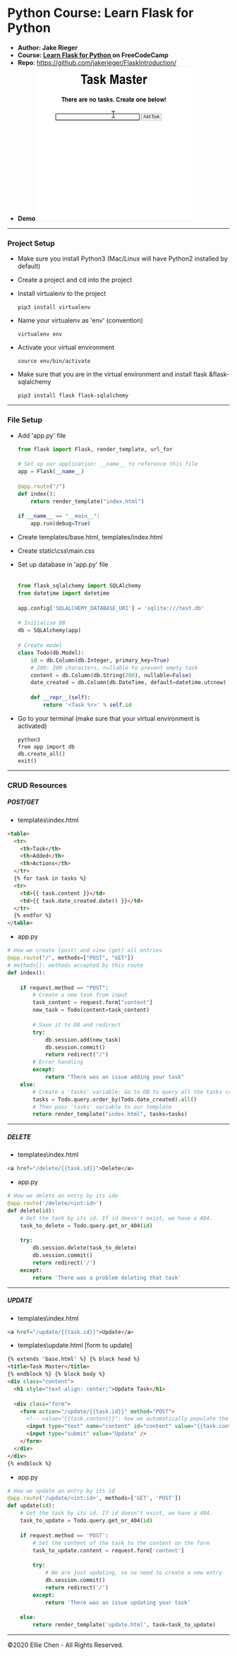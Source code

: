# Python Course: Learn Flask for Python

- **Author: Jake Rieger**
- **Course: [Learn Flask for Python ](https://www.youtube.com/watch?v=Z1RJmh_OqeA&list=WL&index=27&t=2s) on FreeCodeCamp**
- **Repo**: https://github.com/jakerieger/FlaskIntroduction/
- **Demo**
  <img src="./docs/flask.gif" width="350" height="350" />

---

### Project Setup

- Make sure you install Python3 (Mac/Linux will have Python2 installed by default)
- Create a project and cd into the project
- Install virtualenv to the project

  ```
  pip3 install virtualenv
  ```

- Name your virtualenv as 'env' (convention)

  ```
  virtualenv env
  ```

- Activate your virtual environment

  ```
  source env/bin/activate
  ```

- Make sure that you are in the virtual environment and install flask &flask-sqlalchemy

  ```
  pip3 install flask flask-sqlalchemy
  ```

---

### File Setup

- Add 'app.py' file

  ```python
  from flask import Flask, render_template, url_for

  # Set up our application: __name__ to reference this file
  app = Flask(__name__)

  @app.route("/")
  def index():
      return render_template("index.html")

  if __name__ == "__main__":
      app.run(debug=True)
  ```

- Create templates/base.html, templates/index.html
- Create static\css\main.css
- Set up database in 'app.py' file

  ```python

  from flask_sqlalchemy import SQLAlchemy
  from datetime import datetime

  app.config['SQLALCHEMY_DATABASE_URI'] = 'sqlite:///test.db'

  # Initialise DB
  db = SQLAlchemy(app)

  # Create model
  class Todo(db.Model):
      id = db.Column(db.Integer, primary_key=True)
      # 200: 200 characters, nullable to prevent empty task
      content = db.Column(db.String(200), nullable=False)
      date_created = db.Column(db.DateTime, default=datetime.utcnow)

      def __repr__(self):
          return '<Task %r>' % self.id
  ```

- Go to your terminal (make sure that your virtual environment is activated)

  ```
  python3
  from app import db
  db.create_all()
  exit()
  ```

---

### CRUD Resources

##### POST/GET

- templates\index.html

```html
<table>
  <tr>
    <th>Task</th>
    <th>Added</th>
    <th>Actions</th>
  </tr>
  {% for task in tasks %}
  <tr>
    <td>{{ task.content }}</td>
    <td>{{ task.date_created.date() }}</td>
  </tr>
  {% endfor %}
</table>
```

- app.py

```python
# How we create (post) and view (get) all entries
@app.route("/", methods=["POST", "GET"])
# methods[]: methods accepted by this route
def index():

    if request.method == "POST":
        # Create a new task from input
        task_content = request.form["content"]
        new_task = Todo(content=task_content)

        # Save it to DB and redirect
        try:
            db.session.add(new_task)
            db.session.commit()
            return redirect("/")
        # Error handling
        except:
            return "There was an issue adding your task"
    else:
        # Create a 'tasks' variable: Go to DB to query all the tasks created and order them by the created_time
        tasks = Todo.query.order_by(Todo.date_created).all()
        # Then pass 'tasks' variable to our template
        return render_template("index.html", tasks=tasks)
```

---

##### DELETE

- templates\index.html

```html
<a href="/delete/{{task.id}}">Delete</a>
```

- app.py

```python
# How we delete an entry by its ide
@app.route('/delete/<int:id>')
def delete(id):
    # Get the task by its id. If id doesn't exist, we have a 404.
    task_to_delete = Todo.query.get_or_404(id)

    try:
        db.session.delete(task_to_delete)
        db.session.commit()
        return redirect('/')
    except:
        return 'There was a problem deleting that task'
```

---

##### UPDATE

- templates\index.html

```html
<a href="/update/{{task.id}}">Update</a>
```

- templates\update.html [form to update]

```html
{% extends 'base.html' %} {% block head %}
<title>Task Master</title>
{% endblock %} {% block body %}
<div class="content">
  <h1 style="text-align: center;">Update Task</h1>

  <div class="form">
    <form action="/update/{{task.id}}" method="POST">
      <!-- value="{{task.content}}": how we automatically populate the task content on update form -->
      <input type="text" name="content" id="content" value="{{task.content}}" />
      <input type="submit" value="Update" />
    </form>
  </div>
</div>
{% endblock %}
```

- app.py

```python
# How we update an entry by its id
@app.route('/update/<int:id>', methods=['GET', 'POST'])
def update(id):
    # Get the task by its id. If id doesn't exist, we have a 404.
    task_to_update = Todo.query.get_or_404(id)

    if request.method == 'POST':
        # Set the content of the task to the content on the form
        task_to_update.content = request.form['content']

        try:
            # We are just updating, so no need to create a new entry
            db.session.commit()
            return redirect('/')
        except:
            return 'There was an issue updating your task'

    else:
        return render_template('update.html', task=task_to_update)
```

---

©2020 Ellie Chen - All Rights Reserved.
